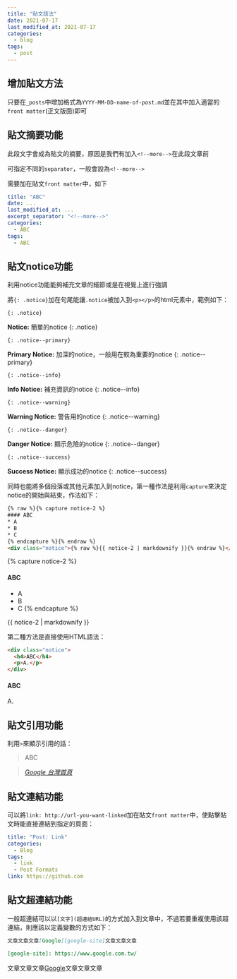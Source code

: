 ```yaml
---
title: "貼文語法"
date: 2021-07-17
last_modified_at: 2021-07-17
categories:
  - blog
tags:
  - post
---
```


## 增加貼文方法
只要在`_posts`中增加格式為`YYYY-MM-DD-name-of-post.md`並在其中加入適當的`front matter`(正文版面)即可


## 貼文摘要功能
此段文字會成為貼文的摘要，原因是我們有加入`<!--more-->`在此段文章前

可指定不同的`separator`，一般會設為`<!--more-->`

需要加在貼文`front matter`中，如下
```yaml
title: "ABC"
date: ...
last_modified_at: ...
excerpt_separator: "<!--more-->"
categories:
  - ABC
tags:
  - ABC
```

<!--more-->

## 貼文notice功能
利用notice功能能夠補充文章的細節或是在視覺上進行強調

將`{: .notice}`加在句尾能讓`.notice`被加入到`<p></p>`的html元素中，範例如下：

`{: .notice}`

**Notice:** 簡單的notice
{: .notice}

`{: .notice--primary}`

**Primary Notice:** 加深的notice，一般用在較為重要的notice
{: .notice--primary}

`{: .notice--info}`

**Info Notice:** 補充資訊的notice
{: .notice--info}

`{: .notice--warning}`

**Warning Notice:** 警告用的notice
{: .notice--warning}

`{: .notice--danger}`

**Danger Notice:** 顯示危險的notice
{: .notice--danger}

`{: .notice--success}`

**Success Notice:** 顯示成功的notice
{: .notice--success}

同時也能將多個段落或其他元素加入到notice，第一種作法是利用`capture`來決定notice的開始與結束，作法如下：

```html
{% raw %}{% capture notice-2 %}
#### ABC
* A
* B
* C
{% endcapture %}{% endraw %}
<div class="notice">{% raw %}{{ notice-2 | markdownify }}{% endraw %}</div>
```

{% capture notice-2 %}
#### ABC

* A
* B
* C
{% endcapture %}

<div class="notice">
  {{ notice-2 | markdownify }}
</div>

第二種方法是直接使用HTML語法：
```html
<div class="notice">
  <h4>ABC</h4>
  <p>A.</p>
</div>
```

<div class="notice">
  <h4>ABC</h4>
  <p>A.</p>
</div>

## 貼文引用功能
利用`>`來顯示引用的話：

> ABC

> <cite><a href="https://www.google.com.tw/">Google 台灣首頁</a></cite>

## 貼文連結功能
可以將`link: http://url-you-want-linked`加在貼文`front matter`中，使點擊貼文時能直接連結到指定的頁面：

```yaml
title: "Post: Link"
categories:
  - Blog
tags:
  - link
  - Post Formats
link: https://github.com
```

## 貼文超連結功能
一般超連結可以以`[文字](超連結URL)`的方式加入到文章中，不過若要重複使用該超連結，則應該以定義變數的方式如下：

```markdown
文章文章文章[Google][google-site]文章文章文章

[google-site]: https://www.google.com.tw/
```

文章文章文章[Google][google-site]文章文章文章

[google-site]: https://www.google.com.tw/

